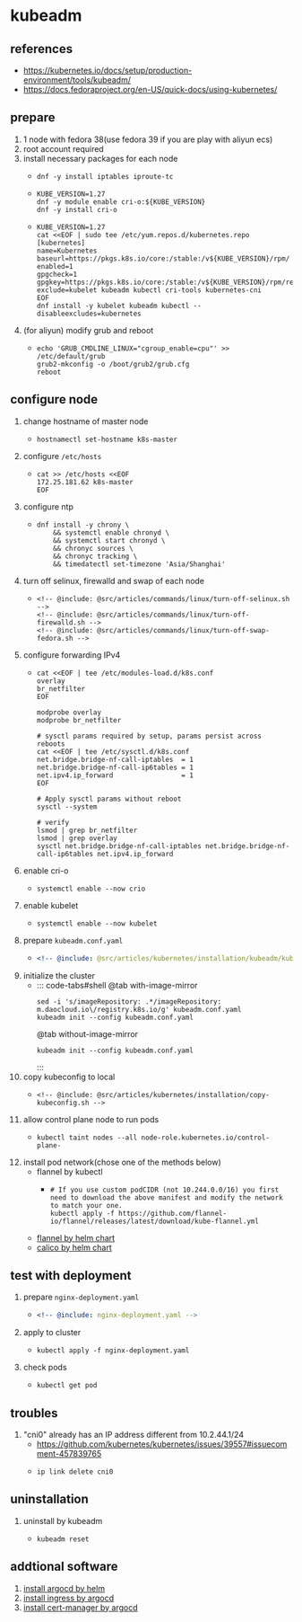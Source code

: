 # kubeadm

## references

* https://kubernetes.io/docs/setup/production-environment/tools/kubeadm/
* https://docs.fedoraproject.org/en-US/quick-docs/using-kubernetes/

## prepare

1. 1 node with fedora 38(use fedora 39 if you are play with aliyun ecs)
2. root account required
3. install necessary packages for each node
    * ```shell
      dnf -y install iptables iproute-tc
      ```
    * ```shell
      KUBE_VERSION=1.27
      dnf -y module enable cri-o:${KUBE_VERSION}
      dnf -y install cri-o
      ```
    * ```shell
      KUBE_VERSION=1.27
      cat <<EOF | sudo tee /etc/yum.repos.d/kubernetes.repo
      [kubernetes]
      name=Kubernetes
      baseurl=https://pkgs.k8s.io/core:/stable:/v${KUBE_VERSION}/rpm/
      enabled=1
      gpgcheck=1
      gpgkey=https://pkgs.k8s.io/core:/stable:/v${KUBE_VERSION}/rpm/repodata/repomd.xml.key
      exclude=kubelet kubeadm kubectl cri-tools kubernetes-cni
      EOF
      dnf install -y kubelet kubeadm kubectl --disableexcludes=kubernetes
      ```
4. (for aliyun) modify grub and reboot
    * ```shell
      echo 'GRUB_CMDLINE_LINUX="cgroup_enable=cpu"' >> /etc/default/grub
      grub2-mkconfig -o /boot/grub2/grub.cfg
      reboot
      ```

## configure node

1. change hostname of master node
    * ```shell
      hostnamectl set-hostname k8s-master
      ```
2. configure `/etc/hosts`
    * ```shell
      cat >> /etc/hosts <<EOF
      172.25.181.62 k8s-master
      EOF
      ```
3. configure ntp
    * ```shell
      dnf install -y chrony \
          && systemctl enable chronyd \
          && systemctl start chronyd \
          && chronyc sources \
          && chronyc tracking \
          && timedatectl set-timezone 'Asia/Shanghai'
      ```
4. turn off selinux, firewalld and swap of each node
    * ```shell
      <!-- @include: @src/articles/commands/linux/turn-off-selinux.sh -->
      <!-- @include: @src/articles/commands/linux/turn-off-firewalld.sh -->
      <!-- @include: @src/articles/commands/linux/turn-off-swap-fedora.sh -->
      ```
5. configure forwarding IPv4
    * ```shell
      cat <<EOF | tee /etc/modules-load.d/k8s.conf
      overlay
      br_netfilter
      EOF

      modprobe overlay
      modprobe br_netfilter

      # sysctl params required by setup, params persist across reboots
      cat <<EOF | tee /etc/sysctl.d/k8s.conf
      net.bridge.bridge-nf-call-iptables  = 1
      net.bridge.bridge-nf-call-ip6tables = 1
      net.ipv4.ip_forward                 = 1
      EOF

      # Apply sysctl params without reboot
      sysctl --system

      # verify
      lsmod | grep br_netfilter
      lsmod | grep overlay
      sysctl net.bridge.bridge-nf-call-iptables net.bridge.bridge-nf-call-ip6tables net.ipv4.ip_forward
      ```
6. enable cri-o
    * ```shell
      systemctl enable --now crio
      ```
7. enable kubelet
    * ```shell
      systemctl enable --now kubelet
      ```
8. prepare `kubeadm.conf.yaml`
    * ```yaml
      <!-- @include: @src/articles/kubernetes/installation/kubeadm/kubeadm.conf.yaml -->
      ```
9. initialize the cluster
    * ::: code-tabs#shell
      @tab with-image-mirror
      ```shell
      sed -i 's/imageRepository: .*/imageRepository: m.daocloud.io\/registry.k8s.io/g' kubeadm.conf.yaml
      kubeadm init --config kubeadm.conf.yaml
      ```
      @tab without-image-mirror
      ```shell
      kubeadm init --config kubeadm.conf.yaml
      ```
      :::
10. copy kubeconfig to local
    * ```shell
      <!-- @include: @src/articles/kubernetes/installation/copy-kubeconfig.sh -->
      ```
11. allow control plane node to run pods
    * ```shell
      kubectl taint nodes --all node-role.kubernetes.io/control-plane-
      ```
12. install pod network(chose one of the methods below)
    * flannel by kubectl
        + ```shell
          # If you use custom podCIDR (not 10.244.0.0/16) you first need to download the above manifest and modify the network to match your one.
          kubectl apply -f https://github.com/flannel-io/flannel/releases/latest/download/kube-flannel.yml
          ```
    * [flannel by helm chart](../../helm/flannel/README.md)
    * [calico by helm chart](../../helm/calico/README.md)

## test with deployment

1. prepare `nginx-deployment.yaml`
    * ```yaml
      <!-- @include: nginx-deployment.yaml -->
      ```
2. apply to cluster
    * ```shell
      kubectl apply -f nginx-deployment.yaml
      ```
3. check pods
    * ```shell
      kubectl get pod
      ```

## troubles
1. "cni0" already has an IP address different from 10.2.44.1/24
    * https://github.com/kubernetes/kubernetes/issues/39557#issuecomment-457839765
    * ```shell
      ip link delete cni0
      ```

## uninstallation
1. uninstall by kubeadm
    * ```shell
      kubeadm reset
      ```

## addtional software
1. [install argocd by helm](../../helm/argocd/README.md)
2. [install ingress by argocd](../../argocd/ingress/README.md)
3. [install cert-manager by argocd](../../argocd/cert-manager/README.md)
